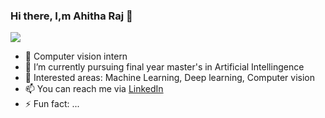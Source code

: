 ### Hi there, I,m Ahitha Raj 👋

![](https://www.google.com/url?sa=i&url=http%3A%2F%2Fclipart-library.com%2Fclipart%2FrTLoBG8Ec.htm&psig=AOvVaw0rZu0NwJnJJFZ_ihSIBlgL&ust=1653662603377000&source=images&cd=vfe&ved=0CAwQjRxqFwoTCLDM-ryz_fcCFQAAAAAdAAAAABAX)


- 🔭 Computer vision intern
- 🌱 I’m currently pursuing final year master's in Artificial Intellingence
- 👯 Interested areas: Machine Learning, Deep learning, Computer vision
- 📫 You can reach me via [LinkedIn](http://www.linkedin.com/in/ahitha-raj)
- ⚡ Fun fact: ...
